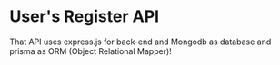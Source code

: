 # User's Register API

That API uses express.js for back-end and Mongodb as database and prisma as ORM (Object Relational Mapper)!
